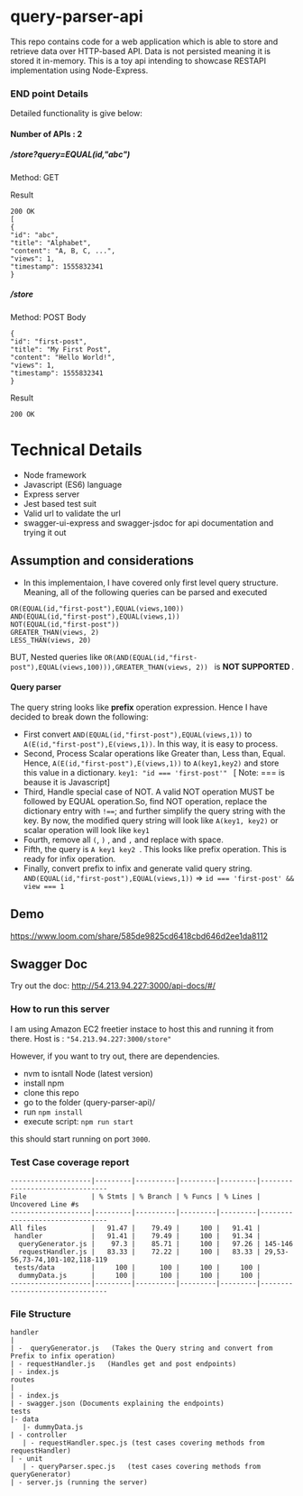 # query-parser-api
This repo contains code for a web application which is able to store and retrieve data over HTTP-based
API. Data is not persisted meaning it is stored it in-memory. 
This is a toy api intending to showcase RESTAPI implementation using Node-Express. 

### END point Details
Detailed functionality is give below:
#### Number of APIs : 2
##### /store?query=EQUAL(id,"abc")
Method: GET 

Result
```
200 OK
[
{
"id": "abc",
"title": "Alphabet",
"content": "A, B, C, ...",
"views": 1,
"timestamp": 1555832341
}
```
##### /store
Method: POST
Body
```
{
"id": "first-post",
"title": "My First Post",
"content": "Hello World!",
"views": 1,
"timestamp": 1555832341
}
```
Result 
```
200 OK
```
# Technical Details
- Node framework
- Javascript (ES6) language
- Express server
- Jest based test suit
- Valid url to validate the url 
- swagger-ui-express and swagger-jsdoc for api documentation and trying it out 

## Assumption and considerations
- In this implementaion, I have covered only first level query structure. Meaning, all of the following queries can be parsed and executed
```
OR(EQUAL(id,"first-post"),EQUAL(views,100))
AND(EQUAL(id,"first-post"),EQUAL(views,1))
NOT(EQUAL(id,"first-post"))
GREATER_THAN(views, 2)
LESS_THAN(views, 20)
```
BUT, Nested queries like `OR(AND(EQUAL(id,"first-post"),EQUAL(views,100))),GREATER_THAN(views, 2)) ` is <b> NOT SUPPORTED </b>.
 #### Query parser 
 The query string looks like <b> prefix</b> operation expression. Hence I have decided to break down the following: 
 - First convert `AND(EQUAL(id,"first-post"),EQUAL(views,1))`  to `A(E(id,"first-post"),E(views,1))`. In this way, it is easy to process.
 - Second, Process Scalar operations like Greater than, Less than, Equal. Hence, `A(E(id,"first-post"),E(views,1))` to `A(key1,key2)` and store this value in a dictionary. `key1: "id === 'first-post'" ` [ Note: === is beause it is Javascript] 
 - Third, Handle special case of NOT. A valid NOT operation MUST be followed by EQUAL operation.So, find NOT operation, replace the dictionary entry with `!==`; and further simplify the query string with the key. By now, the modified query string will look like `A(key1, key2)` or scalar operation will look like `key1` 
 - Fourth, remove all `(`, `)` , and `,` and replace with space. 
 - Fifth, the query is `A key1 key2 `. This looks like prefix operation. This is ready for infix operation. 
 - Finally, convert prefix to infix and generate valid query string. `AND(EQUAL(id,"first-post"),EQUAL(views,1))` => `id === 'first-post' && view === 1` 
 
## Demo
https://www.loom.com/share/585de9825cd6418cbd646d2ee1da8112
## Swagger Doc
Try out the doc:  http://54.213.94.227:3000/api-docs/#/

### How to run this server
I am using Amazon EC2 freetier instace to host this and running it from there. 
Host is : `"54.213.94.227:3000/store"`

However, if you want to try  out,  there are dependencies. 
- nvm to isntall Node (latest version) 
- install npm 
- clone this repo
- go to the folder (query-parser-api)/ 
- run `npm install`
- execute script:  `npm run start`

this should start running on port `3000`. 
 
### Test Case coverage report 
```
--------------------|---------|----------|---------|---------|--------------------------------
File                | % Stmts | % Branch | % Funcs | % Lines | Uncovered Line #s              
--------------------|---------|----------|---------|---------|--------------------------------
All files           |   91.47 |    79.49 |     100 |   91.41 |                                
 handler            |   91.41 |    79.49 |     100 |   91.34 |                                
  queryGenerator.js |    97.3 |    85.71 |     100 |   97.26 | 145-146                        
  requestHandler.js |   83.33 |    72.22 |     100 |   83.33 | 29,53-56,73-74,101-102,118-119 
 tests/data         |     100 |      100 |     100 |     100 |                                
  dummyData.js      |     100 |      100 |     100 |     100 |                                
--------------------|---------|----------|---------|---------|--------------------------------
```
### File Structure
```
handler 
|
| -  queryGenerator.js   (Takes the Query string and convert from Prefix to infix operation)                    
| - requestHandler.js   (Handles get and post endpoints)
| - index.js
routes
|
| - index.js
| - swagger.json (Documents explaining the endpoints)
tests
|- data
   |- dummyData.js
| - controller
   | - requestHandler.spec.js (test cases covering methods from requestHandler) 
| - unit
   | - queryParser.spec.js   (test cases covering methods from queryGenerator)
| - server.js (running the server)
```


